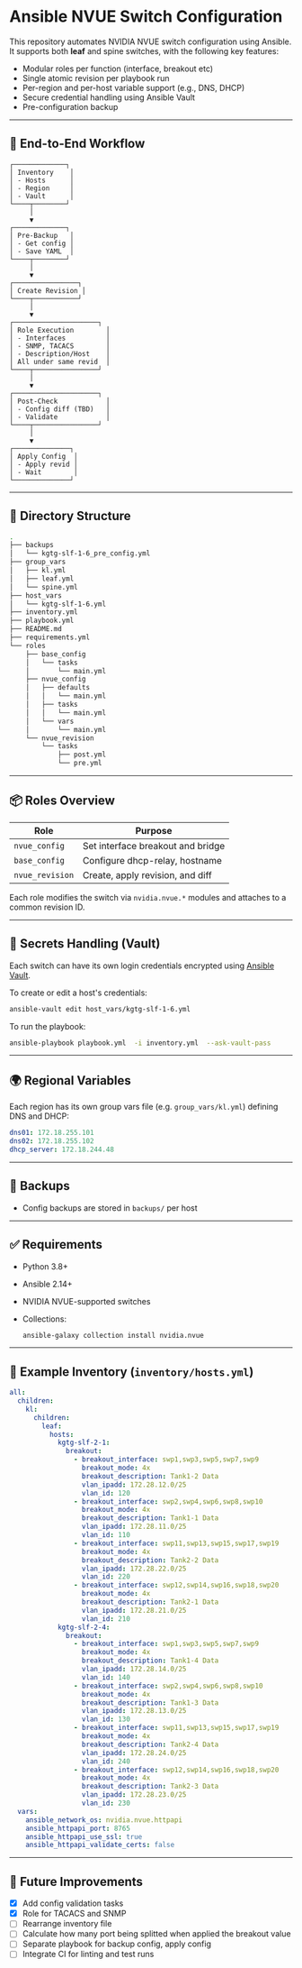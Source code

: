 # Ansible NVUE Switch Configuration

This repository automates NVIDIA NVUE switch configuration using Ansible. It supports both **leaf** and spine switches, with the following key features:

- Modular roles per function (interface, breakout etc)
- Single atomic revision per playbook run
- Per-region and per-host variable support (e.g., DNS, DHCP)
- Secure credential handling using Ansible Vault
- Pre-configuration backup

---

## 🔄 End-to-End Workflow

```plaintext
┌─────────────┐
│ Inventory    │
│ - Hosts      │
│ - Region     │
│ - Vault      │
└────┬────────┘
     │
     ▼
┌─────────────┐
│ Pre-Backup   │
│ - Get config │
│ - Save YAML  │
└────┬────────┘
     │
     ▼
┌────────────────┐
│ Create Revision │
└────┬───────────┘
     │
     ▼
┌─────────────────────┐
│ Role Execution        │
│ - Interfaces          │
│ - SNMP, TACACS        │
│ - Description/Host    │
│ All under same revid  │
└────┬────────────────┘
     │
     ▼
┌─────────────────────┐
│ Post-Check            │
│ - Config diff (TBD)   │
│ - Validate            │
└────┬────────────────┘
     │
     ▼
┌──────────────┐
│ Apply Config  │
│ - Apply revid │
│ - Wait        │
└──────────────┘
```

---

## 🔧 Directory Structure

```bash
.
├── backups
│   └── kgtg-slf-1-6_pre_config.yml
├── group_vars
│   ├── kl.yml
│   ├── leaf.yml
│   └── spine.yml
├── host_vars
│   └── kgtg-slf-1-6.yml
├── inventory.yml
├── playbook.yml
├── README.md
├── requirements.yml
└── roles
    ├── base_config
    │   └── tasks
    │       └── main.yml
    ├── nvue_config
    │   ├── defaults
    │   │   └── main.yml
    │   ├── tasks
    │   │   └── main.yml
    │   └── vars
    │       └── main.yml
    └── nvue_revision
        └── tasks
            ├── post.yml
            └── pre.yml

```

---

## 📦 Roles Overview

| Role            | Purpose                           |
| --------------- | --------------------------------- |
| `nvue_config`   | Set interface breakout and bridge |
| `base_config`   | Configure dhcp-relay, hostname    |
| `nvue_revision` | Create, apply revision, and diff  |

Each role modifies the switch via `nvidia.nvue.*` modules and attaches to a common revision ID.

---

## 🔐 Secrets Handling (Vault)

Each switch can have its own login credentials encrypted using [Ansible Vault](https://docs.ansible.com/ansible/latest/vault_guide/index.html).

To create or edit a host's credentials:

```bash
ansible-vault edit host_vars/kgtg-slf-1-6.yml
```

To run the playbook:

```bash
ansible-playbook playbook.yml  -i inventory.yml  --ask-vault-pass
```

---

## 🌍 Regional Variables

Each region has its own group vars file (e.g. `group_vars/kl.yml`) defining DNS and DHCP:

```yaml
dns01: 172.18.255.101
dns02: 172.18.255.102
dhcp_server: 172.18.244.48
```

---

<!-- ## ▶️ How to Run -->
<!---->
<!-- 1. Backup current config: -->
<!---->
<!-- ```bash -->
<!-- ansible-playbook playbooks/pre.yml -->
<!-- ``` -->
<!---->
<!-- 2. Apply configuration (all roles under one revision): -->
<!---->
<!-- ```bash -->
<!-- ansible-playbook playbooks/site.yml -->
<!-- ``` -->
<!---->
<!-- 3. Apply the revision and show changes: -->
<!---->
<!-- ```bash -->
<!-- ansible-playbook playbooks/post.yml -->
<!-- ``` -->
<!---->
<!-- --- -->

## 📁 Backups

- Config backups are stored in `backups/` per host

---

## ✅ Requirements

- Python 3.8+
- Ansible 2.14+
- NVIDIA NVUE-supported switches
- Collections:

  ```bash
  ansible-galaxy collection install nvidia.nvue
  ```

---

## 🔄 Example Inventory (`inventory/hosts.yml`)

```yaml
all:
  children:
    kl:
      children:
        leaf:
          hosts:
            kgtg-slf-2-1:
              breakout:
                - breakout_interface: swp1,swp3,swp5,swp7,swp9
                  breakout_mode: 4x
                  breakout_description: Tank1-2 Data
                  vlan_ipadd: 172.28.12.0/25
                  vlan_id: 120
                - breakout_interface: swp2,swp4,swp6,swp8,swp10
                  breakout_mode: 4x
                  breakout_description: Tank1-1 Data
                  vlan_ipadd: 172.28.11.0/25
                  vlan_id: 110
                - breakout_interface: swp11,swp13,swp15,swp17,swp19
                  breakout_mode: 4x
                  breakout_description: Tank2-2 Data
                  vlan_ipadd: 172.28.22.0/25
                  vlan_id: 220
                - breakout_interface: swp12,swp14,swp16,swp18,swp20
                  breakout_mode: 4x
                  breakout_description: Tank2-1 Data
                  vlan_ipadd: 172.28.21.0/25
                  vlan_id: 210
            kgtg-slf-2-4:
              breakout:
                - breakout_interface: swp1,swp3,swp5,swp7,swp9
                  breakout_mode: 4x
                  breakout_description: Tank1-4 Data
                  vlan_ipadd: 172.28.14.0/25
                  vlan_id: 140
                - breakout_interface: swp2,swp4,swp6,swp8,swp10
                  breakout_mode: 4x
                  breakout_description: Tank1-3 Data
                  vlan_ipadd: 172.28.13.0/25
                  vlan_id: 130
                - breakout_interface: swp11,swp13,swp15,swp17,swp19
                  breakout_mode: 4x
                  breakout_description: Tank2-4 Data
                  vlan_ipadd: 172.28.24.0/25
                  vlan_id: 240
                - breakout_interface: swp12,swp14,swp16,swp18,swp20
                  breakout_mode: 4x
                  breakout_description: Tank2-3 Data
                  vlan_ipadd: 172.28.23.0/25
                  vlan_id: 230
  vars:
    ansible_network_os: nvidia.nvue.httpapi
    ansible_httpapi_port: 8765
    ansible_httpapi_use_ssl: true
    ansible_httpapi_validate_certs: false
```

---

## 🧩 Future Improvements

- [x] Add config validation tasks
- [x] Role for TACACS and SNMP
- [ ] Rearrange inventory file
- [ ] Calculate how many port being splitted when applied the breakout value
- [ ] Separate playbook for backup config, apply config
- [ ] Integrate CI for linting and test runs
